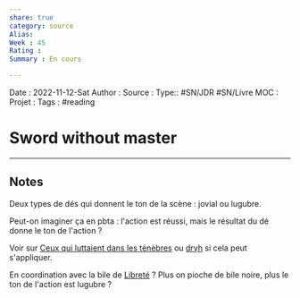 ```yaml
---
share: true 
category: source
Alias:
Week : 45
Rating :
Summary : En cours

---
```

Date : 2022-11-12-Sat
Author :
Source : 
Type:: #SN/JDR #SN/Livre 
MOC :
Projet : 
Tags : #reading 

# Sword without master


***

## Notes

Deux types de dés qui donnent le ton de la scène : jovial ou lugubre.

Peut-on imaginer ça en pbta : l'action est réussi, mais le résultat du dé donne le ton de l'action ?

Voir sur [Ceux qui luttaient dans les ténèbres](../projets/cthulhu_pbta/Ceux%20qui%20luttaient%20dans%20les%20t%C3%A9n%C3%A8bres.md) ou [dryh](dryh.md) si cela peut s'appliquer.

En coordination avec la bile de [Libreté](Libret%C3%A9.md) ? Plus on pioche de bile noire, plus le ton de l'action est lugubre ?

